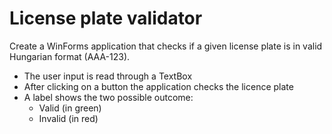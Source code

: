 # License plate validator

Create a WinForms application that checks if a given license plate is in valid Hungarian format (AAA-123).
- The user input is read through a TextBox
- After clicking on a button the application checks the licence plate
- A label shows the two possible outcome:
  - Valid (in green)
  - Invalid (in red)